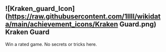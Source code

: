 ## ![Kraken_guard_Icon](https://raw.githubusercontent.com/1IlIl/wikidata/main/achievement_icons/Kraken Guard.png) Kraken Guard





Win a rated game. No secrets or tricks here.

